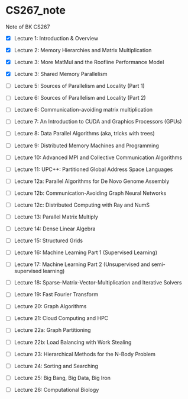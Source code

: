 # CS267_note
Note of BK CS267

- [x] Lecture 1: Introduction & Overview
- [x] Lecture 2: Memory Hierarchies and Matrix Multiplication
- [x] Lecture 3: More MatMul and the Roofline Performance Model
- [x] Lecture 3: Shared Memory Parallelism
- [ ] Lecture 5: Sources of Parallelism and Locality (Part 1)
- [ ] Lecture 6: Sources of Parallelism and Locality (Part 2)
- [ ] Lecture 6: Communication-avoiding matrix multiplication
- [ ] Lecture 7: An Introduction to CUDA and Graphics Processors (GPUs)
- [ ] Lecture 8: Data Parallel Algorithms (aka, tricks with trees)
- [ ] Lecture 9: Distributed Memory Machines and Programming
- [ ] Lecture 10: Advanced MPI and Collective Communication Algorithms
- [ ] Lecture 11: UPC++: Partitioned Global Address Space Languages
- [ ] Lecture 12a: Parallel Algorithms for De Novo Genome Assembly
- [ ] Lecture 12b: Communication-Avoiding Graph Neural Networks
- [ ] Lecture 12c: Distributed Computing with Ray and NumS
- [ ] Lecture 13: Parallel Matrix Multiply
- [ ] Lecture 14: Dense Linear Algebra
- [ ] Lecture 15: Structured Grids
- [ ] Lecture 16: Machine Learning Part 1 (Supervised Learning)
- [ ] Lecture 17: Machine Learning Part 2 (Unsupervised and semi-supervised learning)
- [ ] Lecture 18: Sparse-Matrix-Vector-Multiplication and Iterative Solvers
- [ ] Lecture 19: Fast Fourier Transform
- [ ] Lecture 20: Graph Algorithms
- [ ] Lecture 21: Cloud Computing and HPC
- [ ] Lecture 22a: Graph Partitioning
- [ ] Lecture 22b: Load Balancing with Work Stealing
- [ ] Lecture 23: Hierarchical Methods for the N-Body Problem
- [ ] Lecture 24: Sorting and Searching
- [ ] Lecture 25: Big Bang, Big Data, Big Iron
- [ ] Lecture 26: Computational Biology

